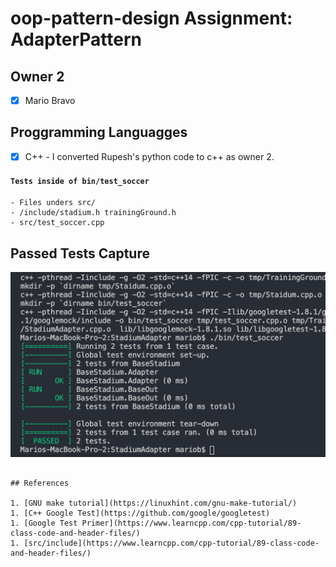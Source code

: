 # oop-pattern-design Assignment: AdapterPattern

## Owner 2
- [x] Mario Bravo


## Proggramming Languagges
- [x] C++ - I converted Rupesh's python code to c++ as owner 2.


#### ```Tests inside of bin/test_soccer```
	- Files unders src/
	- /include/stadium.h trainingGround.h
	- src/test_soccer.cpp



## Passed Tests Capture

![clean-test-build.png](passedTest.png)

```

## References

1. [GNU make tutorial](https://linuxhint.com/gnu-make-tutorial/)
1. [C++ Google Test](https://github.com/google/googletest)
1. [Google Test Primer](https://www.learncpp.com/cpp-tutorial/89-class-code-and-header-files/)
1. [src/include](https://www.learncpp.com/cpp-tutorial/89-class-code-and-header-files/)


